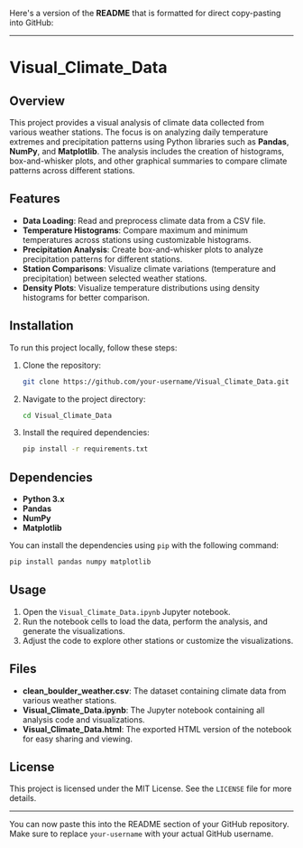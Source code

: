 Here's a version of the **README** that is formatted for direct copy-pasting into GitHub:

---

# Visual_Climate_Data

## Overview
This project provides a visual analysis of climate data collected from various weather stations. The focus is on analyzing daily temperature extremes and precipitation patterns using Python libraries such as **Pandas**, **NumPy**, and **Matplotlib**. The analysis includes the creation of histograms, box-and-whisker plots, and other graphical summaries to compare climate patterns across different stations.

## Features
- **Data Loading**: Read and preprocess climate data from a CSV file.
- **Temperature Histograms**: Compare maximum and minimum temperatures across stations using customizable histograms.
- **Precipitation Analysis**: Create box-and-whisker plots to analyze precipitation patterns for different stations.
- **Station Comparisons**: Visualize climate variations (temperature and precipitation) between selected weather stations.
- **Density Plots**: Visualize temperature distributions using density histograms for better comparison.
  
## Installation
To run this project locally, follow these steps:

1. Clone the repository:
    ```bash
    git clone https://github.com/your-username/Visual_Climate_Data.git
    ```
2. Navigate to the project directory:
    ```bash
    cd Visual_Climate_Data
    ```
3. Install the required dependencies:
    ```bash
    pip install -r requirements.txt
    ```

## Dependencies
- **Python 3.x**
- **Pandas**
- **NumPy**
- **Matplotlib**

You can install the dependencies using `pip` with the following command:
```bash
pip install pandas numpy matplotlib
```

## Usage
1. Open the `Visual_Climate_Data.ipynb` Jupyter notebook.
2. Run the notebook cells to load the data, perform the analysis, and generate the visualizations.
3. Adjust the code to explore other stations or customize the visualizations.

## Files
- **clean_boulder_weather.csv**: The dataset containing climate data from various weather stations.
- **Visual_Climate_Data.ipynb**: The Jupyter notebook containing all analysis code and visualizations.
- **Visual_Climate_Data.html**: The exported HTML version of the notebook for easy sharing and viewing.

## License
This project is licensed under the MIT License. See the `LICENSE` file for more details.

---

You can now paste this into the README section of your GitHub repository. Make sure to replace `your-username` with your actual GitHub username.
